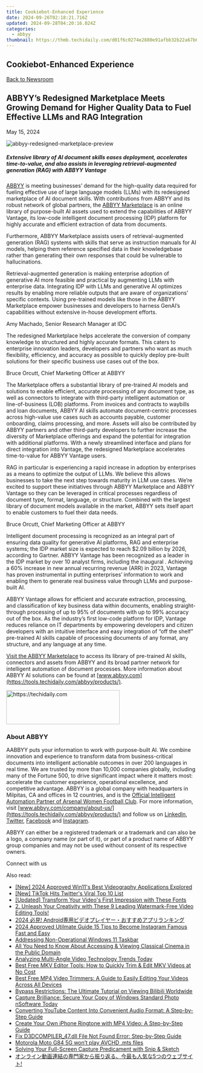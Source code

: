 ```yaml
---
title: Cookiebot-Enhanced Experience
date: 2024-09-26T02:18:21.716Z
updated: 2024-09-28T04:20:16.024Z
categories:
  - abbyy
thumbnail: https://thmb.techidaily.com/d01f6c0274e2880e91afbb32b22a67b6646c0f35efcd7b7e4395e6722afaacb2.jpg
---
```


## Cookiebot-Enhanced Experience

[Back to Newsroom](https://tools.techidaily.com/abbyy/products/)

## ABBYY’s Redesigned Marketplace Meets Growing Demand for Higher Quality Data to Fuel Effective LLMs and RAG Integration

May 15, 2024

![abbyy-redesigned-marketplace-preview](https://content.abbyy.com/-/media/project/abbyy/abbyy/company/newsroom/content-images/abbyy-redesigned-marketplace-preview.jpg?h=418&iar=0&w=743)

##### Extensive library of AI document skills eases deployment, accelerates time-to-value, and also assists in leveraging retrieval-augmented generation (RAG) with ABBYY Vantage

[ABBYY](https://tools.techidaily.com/abbyy/products/) is meeting businesses’ demand for the high-quality data required for fueling effective use of large language models (LLMs) with its redesigned marketplace of AI document skills. With contributions from ABBYY and its robust network of global partners, the [ABBYY Marketplace](https://tools.techidaily.com/abbyy/products/) is an online library of purpose-built AI assets used to extend the capabilities of ABBYY Vantage, its low-code intelligent document processing (IDP) platform for highly accurate and efficient extraction of data from documents. 

Furthermore, ABBYY Marketplace assists users of retrieval-augmented generation (RAG) systems with skills that serve as instruction manuals for AI models, helping them reference specified data in their knowledgebase rather than generating their own responses that could be vulnerable to hallucinations. 

Retrieval-augmented generation is making enterprise adoption of generative AI more feasible and practical by augmenting LLMs with enterprise data. Integrating IDP with LLMs and generative AI optimizes results by enabling more reliable outputs that are aware of organizations' specific contexts. Using pre-trained models like those in the ABBYY Marketplace empower businesses and developers to harness GenAI’s capabilities without extensive in-house development efforts.

Amy Machado, Senior Research Manager at IDC

The redesigned Marketplace helps accelerate the conversion of company knowledge to structured and highly accurate formats. This caters to enterprise innovation leaders, developers and partners who want as much flexibility, efficiency, and accuracy as possible to quickly deploy pre-built solutions for their specific business use cases out of the box. 

Bruce Orcutt, Chief Marketing Officer at ABBYY

The Marketplace offers a substantial library of pre-trained AI models and solutions to enable efficient, accurate processing of any document type, as well as connectors to integrate with third-party intelligent automation or line-of-business (LOB) platforms. From invoices and contracts to waybills and loan documents, ABBYY AI skills automate document-centric processes across high-value use cases such as accounts payable, customer onboarding, claims processing, and more. Assets will also be contributed by ABBYY partners and other third-party developers to further increase the diversity of Marketplace offerings and expand the potential for integration with additional platforms. With a newly streamlined interface and plans for direct integration into Vantage, the redesigned Marketplace accelerates time-to-value for ABBYY Vantage users. 

RAG in particular is experiencing a rapid increase in adoption by enterprises as a means to optimize the output of LLMs. We believe this allows businesses to take the next step towards maturity in LLM use cases. We’re excited to support these initiatives through ABBYY Marketplace and ABBYY Vantage so they can be leveraged in critical processes regardless of document type, format, language, or structure. Combined with the largest library of document models available in the market, ABBYY sets itself apart to enable customers to fuel their data needs.

Bruce Orcutt, Chief Marketing Officer at ABBYY

Intelligent document processing is recognized as an integral part of ensuring data quality for generative AI platforms, RAG and enterprise systems; the IDP market size is expected to reach $2.09 billion by 2026, according to Gartner. ABBYY Vantage has been recognized as a leader in the IDP market by over 10 analyst firms, including the inaugural . Achieving a 60% increase in new annual recurring revenue (ARR) in 2023, Vantage has proven instrumental in putting enterprises’ information to work and enabling them to generate real business value through LLMs and purpose-built AI.

ABBYY Vantage allows for efficient and accurate extraction, processing, and classification of key business data within documents, enabling straight-through processing of up to 95% of documents with up to 99% accuracy out of the box. As the industry’s first low-code platform for IDP, Vantage reduces reliance on IT departments by empowering developers and citizen developers with an intuitive interface and easy integration of “off the shelf” pre-trained AI skills capable of processing documents of any format, any structure, and any language at any time. 

[Visit the ABBYY Marketplace](https://tools.techidaily.com/abbyy/products/) to access its library of pre-trained AI skills, connectors and assets from ABBYY and its broad partner network for intelligent automation of document processes. More information about ABBYY AI solutions can be found at [www.abbyy.com](https://tools.techidaily.com/abbyy/products/). 

<!-- affiliate ads begin -->
<a href="https://aligracehair.sjv.io/c/5597632/1934254/19272" target="_top" id="1934254">
  <img src="//a.impactradius-go.com/display-ad/19272-1934254" border="0" alt="https://techidaily.com" width="300" height="90"/>
</a>
<img height="0" width="0" src="https://aligracehair.sjv.io/i/5597632/1934254/19272" style="position:absolute;visibility:hidden;" border="0" />
<!-- affiliate ads end -->

### About ABBYY

AABBYY puts your information to work with purpose-built AI. We combine innovation and experience to transform data from business-critical documents into intelligent actionable outcomes in over 200 languages in real time. We are trusted by more than 10,000 companies globally, including many of the Fortune 500, to drive significant impact where it matters most: accelerate the customer experience, operational excellence, and competitive advantage. ABBYY is a global company with headquarters in Milpitas, CA and offices in 12 countries, and is the [Official Intelligent Automation Partner of Arsenal Women Football Club](https://tools.techidaily.com/abbyy/products/). For more information, visit [www.abbyy.com/company/about-us/](https://tools.techidaily.com/abbyy/products/) and follow us on [LinkedIn](https://www.linkedin.com/company/abbyy), [Twitter](https://twitter.com/ABBYY%5FSoftware), [Facebook](https://www.facebook.com/ABBYYsoft) and [Instagram](https://www.instagram.com/abbyyglobal/).

ABBYY can either be a registered trademark or a trademark and can also be a logo, a company name (or part of it), or part of a product name of ABBYY group companies and may not be used without consent of its respective owners.

Connect with us

<ins class="adsbygoogle"
     style="display:block"
     data-ad-format="autorelaxed"
     data-ad-client="ca-pub-7571918770474297"
     data-ad-slot="1223367746"></ins>

<ins class="adsbygoogle"
     style="display:block"
     data-ad-client="ca-pub-7571918770474297"
     data-ad-slot="8358498916"
     data-ad-format="auto"
     data-full-width-responsive="true"></ins>

<span class="atpl-alsoreadstyle">Also read:</span>
<div><ul>
<li><a href="https://screen-activity-recording.techidaily.com/new-2024-approved-win11s-best-videography-applications-explored/"><u>[New] 2024 Approved Win11's Best Videography Applications Explored</u></a></li>
<li><a href="https://twitter-clips.techidaily.com/new-tiktok-hits-twitters-viral-top-10-list/"><u>[New] TikTok Hits Twitter's Viral Top 10 List</u></a></li>
<li><a href="https://youtube-webster.techidaily.com/ed-transform-your-videos-first-impression-with-these-fonts/"><u>[Updated] Transform Your Video's First Impression with These Fonts</u></a></li>
<li><a href="https://solve-hot.techidaily.com/2-unleash-your-creativity-with-these-9-leading-watermark-free-video-editing-tools/"><u>2. Unleash Your Creativity with These 9 Leading Watermark-Free Video Editing Tools!</u></a></li>
<li><a href="https://solve-hot.techidaily.com/2024-android/"><u>2024 必見! Android専用ビデオプレイヤー・おすすめアプリランキング</u></a></li>
<li><a href="https://instagram-video-files.techidaily.com/2024-approved-utilmate-guide-15-tips-to-become-instagram-famous-fast-and-easy/"><u>2024 Approved Utilmate Guide 15 Tips to Become Instagram Famous Fast and Easy</u></a></li>
<li><a href="https://win11.techidaily.com/addressing-non-operational-windows-11-taskbar/"><u>Addressing Non-Operational Windows 11 Taskbar</u></a></li>
<li><a href="https://solve-hot.techidaily.com/all-you-need-to-know-about-accessing-and-viewing-classical-cinema-in-the-public-domain/"><u>All You Need to Know About Accessing & Viewing Classical Cinema in the Public Domain</u></a></li>
<li><a href="https://remote-screen-capture.techidaily.com/analyzing-multi-angle-video-technology-trends-today/"><u>Analyzing Multi-Angle Video Technology Trends Today</u></a></li>
<li><a href="https://solve-hot.techidaily.com/best-free-mkv-editor-tools-how-to-quickly-trim-and-edit-mkv-videos-at-no-cost/"><u>Best Free MKV Editor Tools: How to Quickly Trim & Edit MKV Videos at No Cost</u></a></li>
<li><a href="https://solve-hot.techidaily.com/best-free-mp4-video-trimmers-a-guide-to-easily-editing-your-videos-across-all-devices/"><u>Best Free MP4 Video Trimmers: A Guide to Easily Editing Your Videos Across All Devices</u></a></li>
<li><a href="https://solve-hot.techidaily.com/bypass-restrictions-the-ultimate-tutorial-on-viewing-bilibili-worldwide/"><u>Bypass Restrictions: The Ultimate Tutorial on Viewing Bilibili Worldwide</u></a></li>
<li><a href="https://data-safeguard.techidaily.com/capture-brilliance-secure-your-copy-of-windows-standard-photo-nsoftware-today/"><u>Capture Brilliance: Secure Your Copy of Windows Standard Photo nSoftware Today</u></a></li>
<li><a href="https://solve-hot.techidaily.com/converting-youtube-content-into-convenient-audio-format-a-step-by-step-guide/"><u>Converting YouTube Content Into Convenient Audio Format: A Step-by-Step Guide</u></a></li>
<li><a href="https://solve-hot.techidaily.com/create-your-own-iphone-ringtone-with-mp4-video-a-step-by-step-guide/"><u>Create Your Own iPhone Ringtone with MP4 Video: A Step-by-Step Guide</u></a></li>
<li><a href="https://win-howtos.techidaily.com/fix-d3dcompiler47dll-file-not-found-error-step-by-step-guide/"><u>Fix D3DCOMPILER_47.dll File Not Found Error: Step-by-Step Guide</u></a></li>
<li><a href="https://review-topics.techidaily.com/motorola-moto-g84-5g-won-t-play-avchd-mts-files-by-aiseesoft-video-converter-play-mts-on-android/"><u>Motorola Moto G84 5G won’t play AVCHD .mts files</u></a></li>
<li><a href="https://windows11.techidaily.com/solving-your-full-screen-capture-predicament-with-snip-and-sketch/"><u>Solving Your Full-Screen Capture Predicament with Snip & Sketch</u></a></li>
<li><a href="https://solve-hot.techidaily.com/1726030509149-5/"><u>オンライン動画連結の専門家から振り返る、今最も人気な5つのウェブサイト!</u></a></li>
</ul></div>

